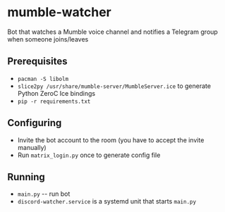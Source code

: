 # mumble-watcher

Bot that watches a Mumble voice channel and notifies a Telegram group when someone joins/leaves

## Prerequisites

* `pacman -S libolm`
* `slice2py /usr/share/mumble-server/MumbleServer.ice` to generate Python ZeroC Ice bindings
* `pip -r requirements.txt`

## Configuring

* Invite the bot account to the room (you have to accept the invite manually)
* Run `matrix_login.py` once to generate config file

## Running

* `main.py` -- run bot
* `discord-watcher.service` is a systemd unit that starts `main.py`
